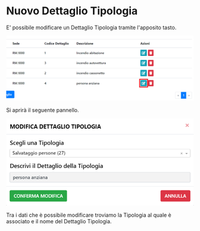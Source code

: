 # Nuovo Dettaglio Tipologia

E' possibile modificare un Dettaglio Tipologia tramite l'apposito tasto.

![Nuovo Dettaglio Tipologia](./img/edit_button.png)

Si aprirà il seguente pannello.

![Nuovo Dettaglio Tipologia](./img/edit.png)

Tra i dati che è possibile modificare troviamo la Tipologia al quale è associato e il nome del Dettaglio Tipologia.
